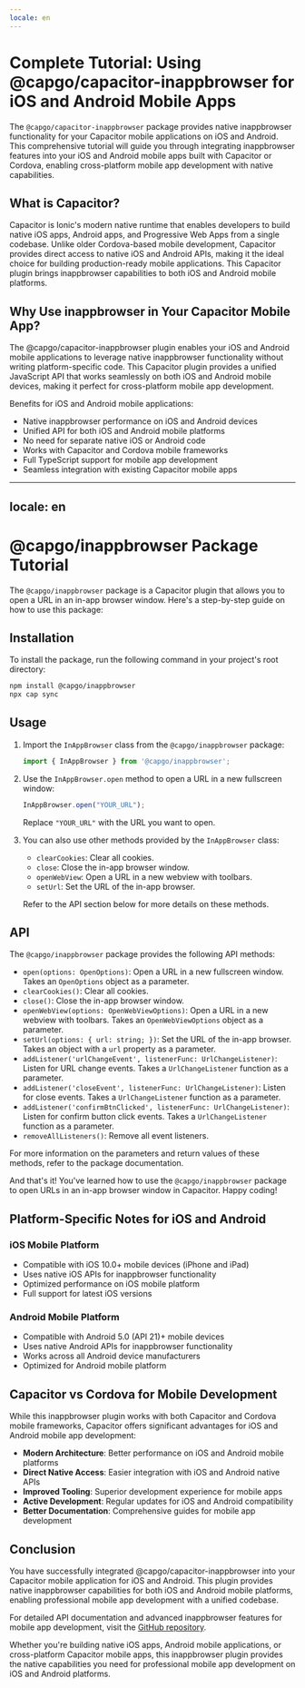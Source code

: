 ```yaml
---
locale: en
---
```


# Complete Tutorial: Using @capgo/capacitor-inappbrowser for iOS and Android Mobile Apps

The `@capgo/capacitor-inappbrowser` package provides native inappbrowser functionality for your Capacitor mobile applications on iOS and Android. This comprehensive tutorial will guide you through integrating inappbrowser features into your iOS and Android mobile apps built with Capacitor or Cordova, enabling cross-platform mobile app development with native capabilities.

## What is Capacitor?

Capacitor is Ionic's modern native runtime that enables developers to build native iOS apps, Android apps, and Progressive Web Apps from a single codebase. Unlike older Cordova-based mobile development, Capacitor provides direct access to native iOS and Android APIs, making it the ideal choice for building production-ready mobile applications. This Capacitor plugin brings inappbrowser capabilities to both iOS and Android mobile platforms.

## Why Use inappbrowser in Your Capacitor Mobile App?

The @capgo/capacitor-inappbrowser plugin enables your iOS and Android mobile applications to leverage native inappbrowser functionality without writing platform-specific code. This Capacitor plugin provides a unified JavaScript API that works seamlessly on both iOS and Android mobile devices, making it perfect for cross-platform mobile app development.

Benefits for iOS and Android mobile applications:
- Native inappbrowser performance on iOS and Android devices
- Unified API for both iOS and Android mobile platforms
- No need for separate native iOS or Android code
- Works with Capacitor and Cordova mobile frameworks
- Full TypeScript support for mobile app development
- Seamless integration with existing Capacitor mobile apps

---
locale: en
---
# @capgo/inappbrowser Package Tutorial

The `@capgo/inappbrowser` package is a Capacitor plugin that allows you to open a URL in an in-app browser window. Here's a step-by-step guide on how to use this package:

## Installation

To install the package, run the following command in your project's root directory:

```bash
npm install @capgo/inappbrowser
npx cap sync
```

## Usage

1. Import the `InAppBrowser` class from the `@capgo/inappbrowser` package:

   ```javascript
   import { InAppBrowser } from '@capgo/inappbrowser';
   ```

2. Use the `InAppBrowser.open` method to open a URL in a new fullscreen window:

   ```javascript
   InAppBrowser.open("YOUR_URL");
   ```

   Replace `"YOUR_URL"` with the URL you want to open.

3. You can also use other methods provided by the `InAppBrowser` class:

   - `clearCookies`: Clear all cookies.
   - `close`: Close the in-app browser window.
   - `openWebView`: Open a URL in a new webview with toolbars.
   - `setUrl`: Set the URL of the in-app browser.

   Refer to the API section below for more details on these methods.

## API

The `@capgo/inappbrowser` package provides the following API methods:

- `open(options: OpenOptions)`: Open a URL in a new fullscreen window. Takes an `OpenOptions` object as a parameter.
- `clearCookies()`: Clear all cookies.
- `close()`: Close the in-app browser window.
- `openWebView(options: OpenWebViewOptions)`: Open a URL in a new webview with toolbars. Takes an `OpenWebViewOptions` object as a parameter.
- `setUrl(options: { url: string; })`: Set the URL of the in-app browser. Takes an object with a `url` property as a parameter.
- `addListener('urlChangeEvent', listenerFunc: UrlChangeListener)`: Listen for URL change events. Takes a `UrlChangeListener` function as a parameter.
- `addListener('closeEvent', listenerFunc: UrlChangeListener)`: Listen for close events. Takes a `UrlChangeListener` function as a parameter.
- `addListener('confirmBtnClicked', listenerFunc: UrlChangeListener)`: Listen for confirm button click events. Takes a `UrlChangeListener` function as a parameter.
- `removeAllListeners()`: Remove all event listeners.

For more information on the parameters and return values of these methods, refer to the package documentation.

And that's it! You've learned how to use the `@capgo/inappbrowser` package to open URLs in an in-app browser window in Capacitor. Happy coding!

## Platform-Specific Notes for iOS and Android

### iOS Mobile Platform

- Compatible with iOS 10.0+ mobile devices (iPhone and iPad)
- Uses native iOS APIs for inappbrowser functionality
- Optimized performance on iOS mobile platform
- Full support for latest iOS versions

### Android Mobile Platform

- Compatible with Android 5.0 (API 21)+ mobile devices
- Uses native Android APIs for inappbrowser functionality
- Works across all Android device manufacturers
- Optimized for Android mobile platform

## Capacitor vs Cordova for Mobile Development

While this inappbrowser plugin works with both Capacitor and Cordova mobile frameworks, Capacitor offers significant advantages for iOS and Android mobile app development:

- **Modern Architecture**: Better performance on iOS and Android mobile platforms
- **Direct Native Access**: Easier integration with iOS and Android native APIs
- **Improved Tooling**: Superior development experience for mobile apps
- **Active Development**: Regular updates for iOS and Android compatibility
- **Better Documentation**: Comprehensive guides for mobile app development

## Conclusion

You have successfully integrated @capgo/capacitor-inappbrowser into your Capacitor mobile application for iOS and Android. This plugin provides native inappbrowser capabilities for both iOS and Android mobile platforms, enabling professional mobile app development with a unified codebase.

For detailed API documentation and advanced inappbrowser features for mobile app development, visit the [GitHub repository](https://github.com/Cap-go/capacitor-inappbrowser).

Whether you're building native iOS apps, Android mobile applications, or cross-platform Capacitor mobile apps, this inappbrowser plugin provides the native capabilities you need for professional mobile app development on iOS and Android platforms.
